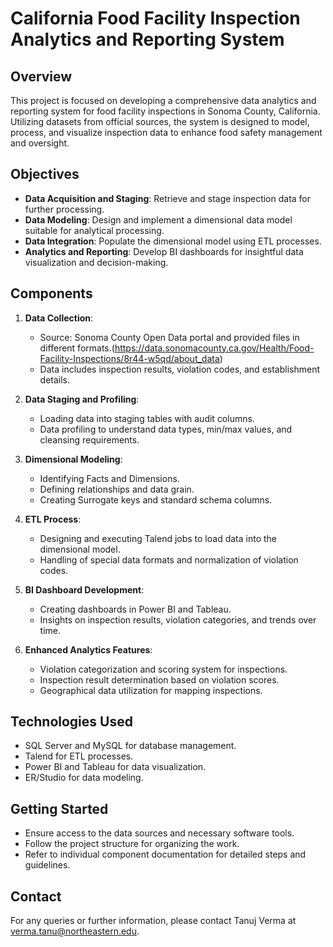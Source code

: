 # California Food Facility Inspection Analytics and Reporting System

## Overview
This project is focused on developing a comprehensive data analytics and reporting system for food facility inspections in Sonoma County, California. Utilizing datasets from official sources, the system is designed to model, process, and visualize inspection data to enhance food safety management and oversight.

## Objectives
- **Data Acquisition and Staging**: Retrieve and stage inspection data for further processing.
- **Data Modeling**: Design and implement a dimensional data model suitable for analytical processing.
- **Data Integration**: Populate the dimensional model using ETL processes.
- **Analytics and Reporting**: Develop BI dashboards for insightful data visualization and decision-making.

## Components
1. **Data Collection**:
   - Source: Sonoma County Open Data portal and provided files in different formats.(https://data.sonomacounty.ca.gov/Health/Food-Facility-Inspections/8r44-w5qd/about_data)
   - Data includes inspection results, violation codes, and establishment details.

2. **Data Staging and Profiling**:
   - Loading data into staging tables with audit columns.
   - Data profiling to understand data types, min/max values, and cleansing requirements.

3. **Dimensional Modeling**:
   - Identifying Facts and Dimensions.
   - Defining relationships and data grain.
   - Creating Surrogate keys and standard schema columns.

4. **ETL Process**:
   - Designing and executing Talend jobs to load data into the dimensional model.
   - Handling of special data formats and normalization of violation codes.

5. **BI Dashboard Development**:
   - Creating dashboards in Power BI and Tableau.
   - Insights on inspection results, violation categories, and trends over time.

6. **Enhanced Analytics Features**:
   - Violation categorization and scoring system for inspections.
   - Inspection result determination based on violation scores.
   - Geographical data utilization for mapping inspections.

## Technologies Used
- SQL Server and MySQL for database management.
- Talend for ETL processes.
- Power BI and Tableau for data visualization.
- ER/Studio for data modeling.


## Getting Started
- Ensure access to the data sources and necessary software tools.
- Follow the project structure for organizing the work.
- Refer to individual component documentation for detailed steps and guidelines.

## Contact
For any queries or further information, please contact Tanuj Verma at verma.tanu@northeastern.edu.

